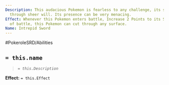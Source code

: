 ```yaml
---
Description: This audacious Pokemon is fearless to any challenge, its strength increases
  through sheer will. Its presence can be very menacing.
Effect: Whenever this Pokemon enters battle, Increase 2 Points to its Strength. Outside
  of battle, this Pokemon can cut through any surface.
Name: Intrepid Sword
---
```


#PokeroleSRD/Abilities

## `= this.name`

> *`= this.Description`*

**Effect:** `= this.Effect`